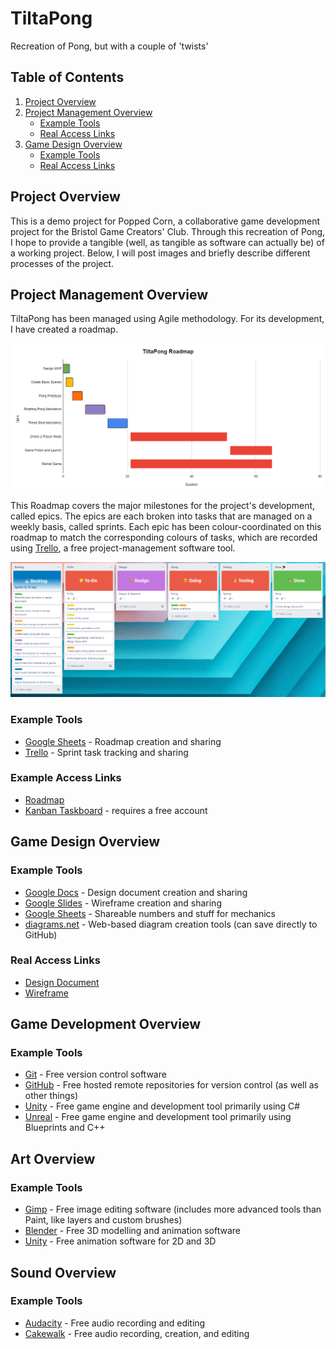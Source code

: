 # TiltaPong
Recreation of Pong, but with a couple of 'twists'

## Table of Contents
1. [Project Overview](#ProjectOverview)
2. [Project Management Overview](#ProjectManagementOverview)
    - [Example Tools](#PMExampleTools)
    - [Real Access Links](#PMRealAccessLinks)
3. [Game Design Overview](#DesignOverview)
    - [Example Tools](#DExampleTools)
    - [Real Access Links](#DRealAccessLinks)

## <a name="ProjectOverview"></a> Project Overview

This is a demo project for Popped Corn, a collaborative game development project for the Bristol Game Creators' Club. Through this recreation of Pong, I hope to provide a tangible (well, as tangible as software can actually be) of a working project. Below, I will post images and briefly describe different processes of the project.

## <a name="ProjectManagementOverview"></a> Project Management Overview

TiltaPong has been managed using Agile methodology. For its development, I have created a roadmap.

![image](ProjectManagement/Roadmap_v1.png)

This Roadmap covers the major milestones for the project's development, called epics. The epics are each broken into tasks that are managed on a weekly basis, called sprints. Each epic has been colour-coordinated on this roadmap to match the corresponding colours of tasks, which are recorded using [Trello](https://trello.com), a free project-management software tool.

![image](ProjectManagement/13SepSprint.png)

### <a name="PMExampleTools"></a> Example Tools

  - [Google Sheets](https://docs.google.com/spreadsheets) - Roadmap creation and sharing
  - [Trello](https://trello.com) - Sprint task tracking and sharing

### <a name="PMRealAccessLinks"></a> Example Access Links

  - [Roadmap](https://docs.google.com/spreadsheets/d/1IkqW6ugz-nVmIMVWQwWdWx6HQyx1fmjXpYGbteyWGx0/edit?usp=sharing)
  - [Kanban Taskboard](https://trello.com/invite/b/NYpFjTD3/0ef2224536b68d6acf466df171f4d408/sprint-tasks) - requires a free account

## <a name="DesignOverview"></a> Game Design Overview

### <a name="DExampleTools"></a> Example Tools

  - [Google Docs](https://docs.google.com) - Design document creation and sharing
  - [Google Slides](https://docs.google.com/presentation) - Wireframe creation and sharing
  - [Google Sheets](https://docs.google.com/spreadsheets) - Shareable numbers and stuff for mechanics
  - [diagrams.net](https://www.diagrams.net/) - Web-based diagram creation tools (can save directly to GitHub)

### <a name="DRealAccessLinks"></a> Real Access Links
  - [Design Document](https://docs.google.com/document/d/1BxIRuREkCNnnhHKFHiHDU0i9Xp5bomv3vNINLLLVrhU/edit?usp=sharing)
  - [Wireframe](https://docs.google.com/presentation/d/1e7tkWTWqtS5WHfBYMAKRvkrHDbI6QfcKw610GEsoQYo/edit?usp=sharing)

## Game Development Overview

### Example Tools
  - [Git]() - Free version control software
  - [GitHub]() - Free hosted remote repositories for version control (as well as other things)
  - [Unity]() - Free game engine and development tool primarily using C#
  - [Unreal]() - Free game engine and development tool primarily using Blueprints and C++

## Art Overview

### Example Tools
  - [Gimp]() - Free image editing software (includes more advanced tools than Paint, like layers and custom brushes)
  - [Blender]() - Free 3D modelling and animation software
  - [Unity]() - Free animation software for 2D and 3D

## Sound Overview

### Example Tools
  - [Audacity]() - Free audio recording and editing
  - [Cakewalk]() - Free audio recording, creation, and editing
